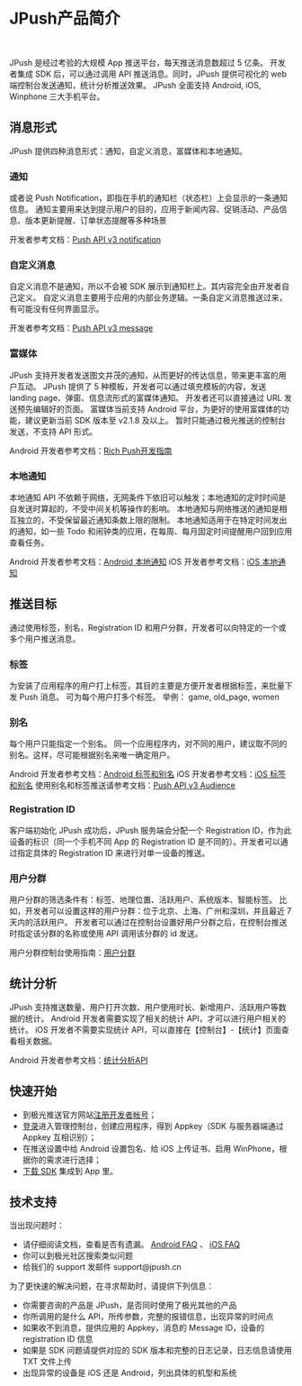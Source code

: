 # JPush产品简介

<br/>

JPush 是经过考验的大规模 App 推送平台，每天推送消息数超过 5 亿条。
开发者集成 SDK 后，可以通过调用 API 推送消息。同时，JPush 提供可视化的 web 端控制台发送通知，统计分析推送效果。
JPush 全面支持 Android, iOS, Winphone 三大手机平台。


## 消息形式
JPush 提供四种消息形式：通知，自定义消息，富媒体和本地通知。

### 通知

或者说 Push Notification，即指在手机的通知栏（状态栏）上会显示的一条通知信息。
通知主要用来达到提示用户的目的，应用于新闻内容、促销活动、产品信息、版本更新提醒、订单状态提醒等多种场景

开发者参考文档：[Push API v3 notification](../server/push/rest_api_v3_push/#notification)


### 自定义消息

自定义消息不是通知，所以不会被 SDK 展示到通知栏上。其内容完全由开发者自己定义。
自定义消息主要用于应用的内部业务逻辑。一条自定义消息推送过来，有可能没有任何界面显示。

开发者参考文档：[Push API v3 message](../server/push/rest_api_v3_push/#message)


<a name="rich_push"></a>
### 富媒体
JPush 支持开发者发送图文并茂的通知，从而更好的传达信息，带来更丰富的用户互动。
JPush 提供了 5 种模板，开发者可以通过填充模板的内容，发送 landing page、弹窗、信息流形式的富媒体通知。
开发者还可以直接通过 URL 发送预先编辑好的页面。
富媒体当前支持 Android 平台，为更好的使用富媒体的功能，建议更新当前 SDK 版本至 v2.1.8 及以上。
暂时只能通过极光推送的控制台发送，不支持 API 形式。

Android 开发者参考文档：[Rich Push开发指南](../advanced/rich_push/)

### 本地通知
本地通知 API 不依赖于网络，无网条件下依旧可以触发；本地通知的定时时间是自发送时算起的，不受中间关机等操作的影响。
本地通知与网络推送的通知是相互独立的，不受保留最近通知条数上限的限制。
本地通知适用于在特定时间发出的通知，如一些 Todo 和闹钟类的应用，在每周、每月固定时间提醒用户回到应用查看任务。

Android 开发者参考文档：[Android 本地通知](../client/Android/android_api/#api_10)
iOS 开发者参考文档：[iOS 本地通知](../client/iOS/ios_api/#_67)

## 推送目标
通过使用标签，别名，Registration ID 和用户分群，开发者可以向特定的一个或多个用户推送消息。

### 标签
为安装了应用程序的用户打上标签，其目的主要是方便开发者根据标签，来批量下发 Push 消息。
可为每个用户打多个标签。
举例： game, old_page, women


### 别名
每个用户只能指定一个别名。
同一个应用程序内，对不同的用户，建议取不同的别名。这样，尽可能根据别名来唯一确定用户。

Android 开发者参考文档：[Android 标签和别名](../client/Android/android_api/#api_3)
iOS 开发者参考文档：[iOS 标签和别名](../client/iOS/ios_api/#apiios)
使用别名和标签推送请参考文档：[Push API v3 Audience](../server/push/rest_api_v3_push/#audience)

### Registration ID
客户端初始化 JPush 成功后，JPush 服务端会分配一个 Registration ID，作为此设备的标识（同一个手机不同 App 的 Registration ID 是不同的）。开发者可以通过指定具体的 Registration ID 来进行对单一设备的推送。

### 用户分群
用户分群的筛选条件有：标签、地理位置、活跃用户、系统版本、智能标签。
比如，开发者可以设置这样的用户分群：位于北京、上海、广州和深圳，并且最近 7 天内的活跃用户。
开发者可以通过在控制台设置好用户分群之后，在控制台推送时指定该分群的名称或使用 API 调用该分群的 id 发送。

用户分群控制台使用指南：[用户分群](../console/Instructions/#_16)


## 统计分析
JPush 支持推送数量、用户打开次数、用户使用时长、新增用户、活跃用户等数据的统计。
Android 开发者需要实现了相关的统计 API，才可以进行用户相关的统计。
iOS 开发者不需要实现统计 API，可以直接在【控制台】-【统计】页面查看相关数据。

Android 开发者参考文档：[统计分析API](../client/Android/android_api/#api_4)


## 快速开始
+  到极光推送官方网站[注册开发者帐号](https://www.jiguang.cn/accounts/register)；
+  [登录](https://www.jiguang.cn/accounts/login/form)进入管理控制台，创建应用程序，得到 Appkey（SDK 与服务器端通过 Appkey 互相识别）；
+  在推送设置中给 Android 设置包名、给 iOS 上传证书、启用 WinPhone，根据你的需求进行选择；
+  [下载 SDK](../resources/) 集成到 App 里。


## 技术支持
当出现问题时：

+ 请仔细阅读文档，查看是否有遗漏。 [Android FAQ](../client/Android/android_faq/) 、 [iOS FAQ](../client/iOS/ios_faq/)
+ 你可以到极光社区搜索类似问题
+ 给我们的 support 发邮件 support&#64;jpush.cn

为了更快速的解决问题，在寻求帮助时，请提供下列信息：

+ 你需要咨询的产品是 JPush，是否同时使用了极光其他的产品
+ 你所调用的是什么 API，所传参数，完整的报错信息，出现异常的时间点
+ 如果收不到消息，提供应用的 Appkey，消息的 Message ID，设备的 registration ID 信息
+ 如果是 SDK 问题请提供对应的 SDK 版本和完整的日志记录，日志信息请使用 TXT 文件上传
+ 出现异常的设备是 iOS 还是 Android，列出具体的机型和系统




